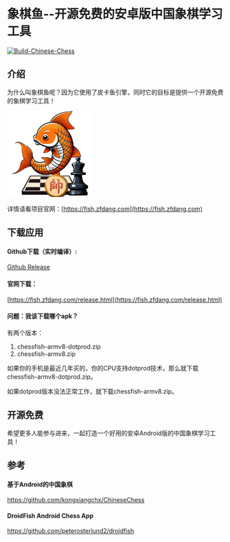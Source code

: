 # 象棋鱼--开源免费的安卓版中国象棋学习工具

[![Build-Chinese-Chess](https://github.com/zfdang/chinese-chess-android/actions/workflows/android.yml/badge.svg)](https://github.com/zfdang/chinese-chess-android/actions/workflows/android.yml)

## 介绍

为什么叫象棋鱼呢？因为它使用了皮卡鱼引擎，同时它的目标是提供一个开源免费的象棋学习工具！

<img src="chessfish.png" alt="象棋鱼" style="width:200px;"/>


详情请看项目官网：[https://fish.zfdang.com](https://fish.zfdang.com)

## 下载应用

#### Github下载（实时编译）:

[Github Release](https://github.com/zfdang/chinese-chess-fish-android/releases)

#### 官网下载：

[https://fish.zfdang.com/release.html](https://fish.zfdang.com/release.html)

#### 问题：我该下载哪个apk？

有两个版本：

1. chessfish-armv8-dotprod.zip
2. chessfish-armv8.zip

如果你的手机是最近几年买的，你的CPU支持dotprod技术，那么就下载chessfish-armv8-dotprod.zip。

如果dotprod版本没法正常工作，就下载chessfish-armv8.zip。

## 开源免费

希望更多人能参与进来，一起打造一个好用的安卓Android版的中国象棋学习工具！

## 参考


#### 基于Android的中国象棋
https://github.com/kongxiangchx/ChineseChess

#### DroidFish Android Chess App
https://github.com/peterosterlund2/droidfish






